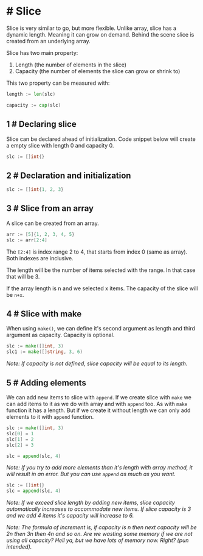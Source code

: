 # # Slice
Slice is very similar to go, but more flexible. Unlike array, slice has a dynamic length. Meaning it can grow on demand. Behind the scene slice is created from an underlying array.

Slice has two main property:
1. Length (the number of elements in the slice)
2. Capacity (the number of elements the slice can grow or shrink to)

This two property can be measured with:

```go
length := len(slc)
```

```go
capacity := cap(slc)
```

## 1 # Declaring slice
Slice can be declared ahead of initialization. Code snippet below will create a empty slice with length 0 and capacity 0.

```go
slc := []int{}
```

## 2 # Declaration and initialization

```go
slc := []int{1, 2, 3}
```

##  3 # Slice from an array
A slice can be created from an array.

```go
arr := [5]{1, 2, 3, 4, 5}
slc := arr[2:4]
```

The `[2:4]` is index range 2 to 4, that starts from index 0 (same as array). Both indexes are inclusive.

The length will be the number of items selected with the range. In that case that will be 3.

If the array length is n and we selected x items. The capacity of the slice will be `n+x`.

## 4 # Slice with make
When using `make()`, we can define it's second argument as length and third argument as capacity. Capacity is optional.

```go
slc := make([]int, 3)
slc1 := make([]string, 3, 6)
```

*Note: If capacity is not defined, slice capacity will be equal to its length.*

## 5 # Adding elements
We can add new items to slice with `append`. If we create slice with `make` we can add items to it as we do with array and with `append` too. As with `make` function it has a length. But if we create it without length we can only add elements to it with `append` function.

```go
slc := make([]int, 3)
slc[0] = 1
slc[1] = 2
slc[2] = 3

slc = append(slc, 4)
```

*Note: If you try to add more elements than it's length with array method, it will result in an error. But you can use `append` as much as you want.*

```go
slc := []int{}
slc = append(slc, 4)
```

*Note: If we exceed slice length by adding new items, slice capacity automatically increases to accommodate new items. If slice capacity is 3 and we add 4 items it's capacity will increase to 6.*

*Note: The formula of increment is, if capacity is n then next capacity will be 2n then 3n then 4n and so on. Are we wasting some memory if we are not using all capacity? Hell ya, but we have lots of memory now. Right? (pun intended).*